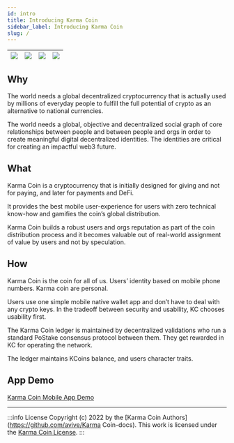 ```yaml
---
id: intro
title: Introducing Karma Coin
sidebar_label: Introducing Karma Coin
slug: /
---
```


| ![](/screen1.png)   	 | ![](/screen4.png)	 | ![](/screen3.png)	 | ![](/screen5.png) |
|-----------------------|--------------------|--------------------|-------------------|

## Why

The world needs a global decentralized cryptocurrency that is actually used by millions of everyday people to fulfill the full potential of crypto as an alternative to national currencies.

The world needs a global, objective and decentralized social graph of core relationships between people and between people and orgs in order to create meaningful digital decentralized identities. The identities are critical for creating an impactful web3 future.

## What

Karma Coin is a cryptocurrency that is initially designed for giving and not for paying, and later for payments and DeFi.

It provides the best mobile user-experience for users with zero technical know-how and gamifies the coin’s global distribution.

Karma Coin builds a robust users and orgs reputation as part of the coin distribution process and it becomes valuable out of real-world assignment of value by users and not by speculation.

## How
Karma Coin is the coin for all of us.
Users’ identity based on mobile phone numbers. Karma coin are personal.  
 
Users use one simple mobile native wallet app and don’t have to deal with any crypto keys. In the tradeoff between security and usability, KC chooses usability first.

The Karma Coin ledger is maintained by decentralized validations who run a standard PoStake consensus protocol between them. They get rewarded in KC for operating the network. 

The ledger maintains KCoins balance, and users character traits. 

## App Demo

[Karma Coin Mobile App Demo](https://www.figma.com/proto/XU3xigkjjA0m9qEkkulmWm/Karma%20Coin?page-id=0%3A1&node-id=552%3A686&viewport=-575%2C-2195%2C0.49&scaling=scale-down&starting-point-node-id=552%3A686&hide-ui=1)

---

:::info License
Copyright (c) 2022 by the [Karma Coin Authors](https://github.com/avive/Karma Coin-docs). This work is licensed under the [Karma Coin License](/docs/license).
:::
